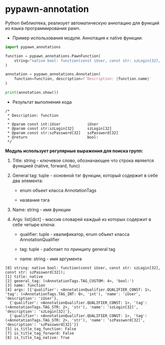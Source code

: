 # pypawn-annotation
Python библиотека, реализует автоматическую аннотацию для функций из языка программирования pawn.

- Пример использования модуля. Аннотация к native функции:
```python
import pypawn_annotations

function = pypawn_annotations.PawnFunction(
    string="native bool: function(const iUser, const str: szLogin[32], const str: szPassword[32]);"
)

annotation = pypawn_annotations.Annotation(
    function=function, description=f'Description: {function.name}'
)

print(annotation.show())
```

- Результат выполнения кода
```console
/* 
 * Description: function
 * 
 * @param const int:iUser            iUser
 * @param const str:szLogin[32]      szLogin[32]
 * @param const str:szPassword[32]   szPassword[32]
 * @return                           bool: 
 */
```

**Модуль использует регулярные выражения для поиска групп:**
1. Title: string - ключевое слово, обозначающее что строка является функцией (native, forward, func)
2. General tag: tuple - основной тэг функции, который содержит в себе два элемента:
 	
    - enum объект класса AnnotationTags
 	
    - название тэга
  
3. Name: string - имя функции
4. Args: list[dict] - массив словарей каждый из которых содержит в себе четыре ключа:
 	
    - qualifier: tuple - квалификатор, enum объект класса AnnotationQualifier
 	
    - tag: tuple - работает по принципу general tag
 	
    - name: string - имя аргумента


```console
[0] string: native bool: function(const iUser, const str: szLogin[32], const str: szPassword[32]);
[1] title: native
[2] general_tag: (<AnnotationTags.TAG_CUSTOM: 4>, 'bool:')
[3] name: function
[4] args: [{'qualifier': <AnnotationQualifier.QUALIFIER_CONST: 1>, 'tag': (<AnnotationTags.TAG_INT: 0>, 'int'), 'name': 'iUser', 'description': 'iUser'},
  {'qualifier': <AnnotationQualifier.QUALIFIER_CONST: 1>, 'tag': (<AnnotationTags.TAG_STR: 2>, 'str'), 'name': 'szLogin[32]', 'description': 'szLogin[32]'},
  {'qualifier': <AnnotationQualifier.QUALIFIER_CONST: 1>, 'tag': (<AnnotationTags.TAG_STR: 2>, 'str'), 'name': 'szPassword[32]', 'description': 'szPassword[32]'}]
[5] is_title_tag_function: False
[7] is_title_tag_forward: False
[8] is_title_tag_native: True
```
